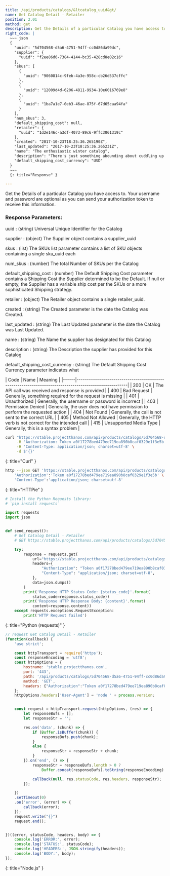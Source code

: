 ```yaml
---
title: /api/products/catalogs/&ltcatalog_uuid&gt/
name: Get Catalog Detail - Retailer
position: 2.01
method: get
description: Get the Details of a particular Catalog you have access to
right_code: |
  ~~~ json
  {
    "uuid": "5d704568-d5a6-4751-94ff-cc0d86da99dc",
    "supplier": {
      "uuid": "f2ee86d6-7384-4144-bc35-428cd8e02c16"
    },
    "skus": [
      {
        "uuid": "9060814c-9feb-4a3e-958c-cb26d537cffc"
      },
      {
        "uuid": "12009d4d-6206-4811-9934-10e6016769e8"
      },
      {
        "uuid": "1ba7a1e7-0eb3-46ae-875f-67d65caa94fa"
      }
    ],
    "num_skus": 3,
    "default_shipping_cost": null,
    "retailer": {
      "uuid": "1d2e146c-a3df-4073-89c6-9ffc3061319c"
    },
    "created": "2017-10-23T18:25:36.265190Z",
    "last_updated": "2017-10-23T18:25:36.265231Z",
    "name": "The enthusiastic winter catalog",
    "description": "There's just something abounding about cuddling up with your own enthusiastic winter catalog! Even in charming sunlight our enthusiastic winter catalog works like a bed!It will blow your charming mind.Then tacos will start raining right out of the charming sky.Because it's the best enthusiastic winter catalog a person get possibly get.  At least on a charming Tuesday! Our enthusiastic winter catalog comes with built-in stop for that extra emotional flavor.",
    "default_shipping_cost_currency": "USD"
  }
  ~~~
  {: title="Response" }

---
```

Get the Details of a particular Catalog you have access to. Your username and password are optional as you can send your authorization token to receive this information.

### Response Parameters:

uuid
: (string) Universal Unique Identifier for the Catalog

supplier
: (object) The Supplier object contains a supplier_uuid

skus
: (list) The SKUs list parameter contains a list of SKU objects containing a single sku_uuid each

num_skus
: (number) The total Number of SKUs per the Catalog

default_shipping_cost
: (number) The Default Shipping Cost parameter contains a Shipping Cost the Supplier determined to be the Default. If null or empty, the Supplier has a variable ship cost per the SKUs or a more sophisticated Shipping strategy.

retailer
: (object) The Retailer object contains a single retailer_uuid.

created
: (string) The Created parameter is the date the Catalog was Created.


last_updated
: (string) The Last Updated parameter is the date the Catalog was Last Updated.

name
: (string) The Name the supplier has designated for this Catalog

description
: (string) The Description the supplier has provided for this Catalog

default_shipping_cost_currency
: (string) The Default Shipping Cost Currency parameter indicates what

| Code | Name                   | Meaning                                                                      |
|------|-------------------------------------------------------------------------------------------------------|
| 200  | OK                     | The API call was received and response is provided                           |
| 400  | Bad Request            | Generally, something required for the request is missing                     |
| 401  | Unauthorized           | Generally, the username or password is incorrect                             |
| 403  | Permission Denied      | Generally, the user does not have permission to perform the requested action |
| 404  | Not Found              | Generally, the call is not sent to the correct URL                           |
| 405  | Method Not Allowed     | Generally, the HTTP verb is not correct for the intended call                |
| 415  | Unsupported Media Type | Generally, this is a syntax problem                                          |


~~~ bash
curl "https://stable.projectthanos.com/api/products/catalogs/5d704568-d5a6-4751-94ff-cc0d86da99dc/" \
     -H 'Authorization: Token a0f17278bed479ee719ea890b8caf0329e1f3e5b' \
     -H 'Content-Type: application/json; charset=utf-8' \
     -d $'{}'

~~~
{: title="Curl" }

~~~ bash
http --json GET 'https://stable.projectthanos.com/api/products/catalogs/5d704568-d5a6-4751-94ff-cc0d86da99dc/' \
    'Authorization':'Token a0f17278bed479ee719ea890b8caf0329e1f3e5b' \
    'Content-Type':'application/json; charset=utf-8'


~~~
{: title="HTTPie" }

~~~ python
# Install the Python Requests library:
# `pip install requests`

import requests
import json


def send_request():
    # Get Catalog Detail - Retailer
    # GET https://stable.projectthanos.com/api/products/catalogs/5d704568-d5a6-4751-94ff-cc0d86da99dc/

    try:
        response = requests.get(
            url="https://stable.projectthanos.com/api/products/catalogs/5d704568-d5a6-4751-94ff-cc0d86da99dc/",
            headers={
                "Authorization": "Token a0f17278bed479ee719ea890b8caf0329e1f3e5b",
                "Content-Type": "application/json; charset=utf-8",
            },
            data=json.dumps()
        )
        print('Response HTTP Status Code: {status_code}'.format(
            status_code=response.status_code))
        print('Response HTTP Response Body: {content}'.format(
            content=response.content))
    except requests.exceptions.RequestException:
        print('HTTP Request failed')

~~~
{: title="Python (requests)" }

~~~ javascript
// request Get Catalog Detail - Retailer
(function(callback) {
    'use strict';

    const httpTransport = require('https');
    const responseEncoding = 'utf8';
    const httpOptions = {
        hostname: 'stable.projectthanos.com',
        port: '443',
        path: '/api/products/catalogs/5d704568-d5a6-4751-94ff-cc0d86da99dc/',
        method: 'GET',
        headers: {"Authorization":"Token a0f17278bed479ee719ea890b8caf0329e1f3e5b","Content-Type":"application/json; charset=utf-8"}
    };
    httpOptions.headers['User-Agent'] = 'node ' + process.version;


    const request = httpTransport.request(httpOptions, (res) => {
        let responseBufs = [];
        let responseStr = '';

        res.on('data', (chunk) => {
            if (Buffer.isBuffer(chunk)) {
                responseBufs.push(chunk);
            }
            else {
                responseStr = responseStr + chunk;
            }
        }).on('end', () => {
            responseStr = responseBufs.length > 0 ?
                Buffer.concat(responseBufs).toString(responseEncoding) : responseStr;

            callback(null, res.statusCode, res.headers, responseStr);
        });

    })
    .setTimeout(0)
    .on('error', (error) => {
        callback(error);
    });
    request.write("{}")
    request.end();


})((error, statusCode, headers, body) => {
    console.log('ERROR:', error);
    console.log('STATUS:', statusCode);
    console.log('HEADERS:', JSON.stringify(headers));
    console.log('BODY:', body);
});

~~~
{: title="Node.js" }
